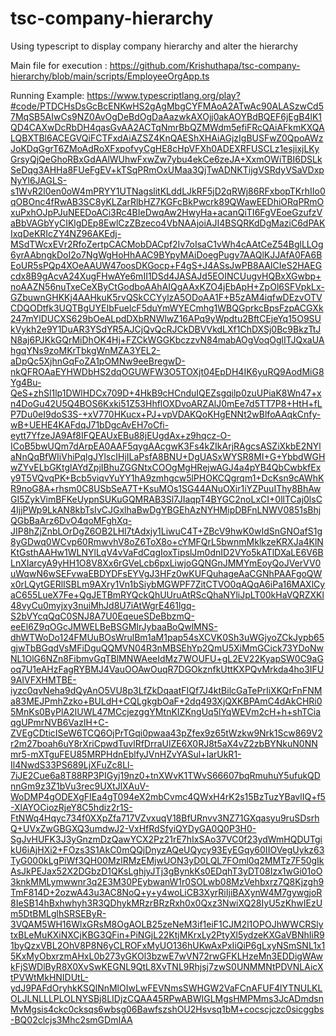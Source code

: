 # tsc-company-hierarchy
Using typescript to display company hierarchy and alter the hierarchy

Main file for execution : https://github.com/Krishuthapa/tsc-company-hierarchy/blob/main/scripts/EmployeeOrgApp.ts

Running Example: https://www.typescriptlang.org/play?#code/PTDCHsDsGcBcENKwHS2gAgMbgCYFMAoA2ATwAc90ALASzwCd57MqSB5AIwCs9NZ0AvOgDeBdOgDaAazwkAXOjj0akAOYBdBQEF6jEgB4lK1QD4CAXwDcRbDH4qasGvAA2ACTqNmrBbQZMWdm5efiFRcQAiAFkmKXQALQBXTBl6ACEGVQiFCTFxdAiAZSZ4KnQAEShXHAiAGjzIgBUSFwZ0QpoAWzJoKDqGgrT6ZMoAdRoXFxpofvyCgHE8cHpVFXh0ADEXRFUSCLz1esjixjLKyGrsyQjQeGhoRBxGdAAlWUhwFxwZw7ybu4ekCe6zeJA+XxmOWiTBI6DSLkSeDqg3AHHa8FUeFgEV+kTSqPRmOxUMaa3QjTwADNKTijgVSRdyVSaVDxpNyYl6JAGLS-s1WvR2l0en0oW4mPRYY1UTNagslitKLddLJkRF5jD2qRWj86RFxbopTKrhIIo0qOBOnc4fRwAB3SC8yKLZarRlbHZ7KGFcBkPwcrk89QWawEEDhiORqPRmOxuPxhOJpPJuNEEDoACi3Rc4BIeDwqAw2HwyHa+acanQiTI6FgVEoeGzufzVaBbVAGbYyCIKlgDEp8EwlCzZBzeco4VbNAAjoiAJI4BSQRKdDgMaziC6dPAKIxqDeKRIcZY4NZ96AKEdj-MSdTWcxEVr2RfoZertpCACMobDACpf2Iv7oIsaC1vWh4cAAtCeZ54BglLLOg6yrAAbngkDoI2o7NgWgHoHhAAC9BYpyMAiDoegPugv7AAQlKJJAfA0FA6BEoUR5sPQp4XOeAAUW47oosDKGocp+F4gS+J4ASsJwPB8AAlCIeS2HAEGcdx8B9gAcvA24XugFHwAYe6mII1DSd4JASAJd5EOINCUugvHQBxXGwbp+noAAZN56nuTxeCeXByCtGodboAAhAIQgAAxKZO4jEbApH+ZpOl6SFVpkLx-GZbuwnGHKKj4AAHkuK5rvQSkCCYylzA5ODoAA1F+B5zAM4iqfwDEzvOTVCDQODtfk3UQTBgUYEIbFuelcF5duYmWYECmhg1WBQGprkcBpsFzpACGXk247mYlDUCXS629bOeALpdDXbRNWlwZ16APq9yWpdtu2BftCEjeYq15O9SUkVykh2e9Y1DuAR3YSdYR5AJCjQvQcRJCkDBVVkdLXf1ChDXSj0Bc9BkzTtJN8aj6PJKkGQrMiDhOK4Hj+FZCkWGGKbczzvN84mabAOgVoqOglITJQxaUAhgqYNs9zoMKrTbkgWnMZA3YEL2-aDpQc5XjhnGqFoZA1pOMNw9eeBregwD-nkQFROAaEYHWDbHS2dqOGUWFW3O5TOXjt04EpDH4IK6yuRQ9AodMiG8Yg4Bu-QeS+zhSl1lp1DWlHDCx709D+4HkB9cHCnduIQEZsgqilp0zuUPiaK8Wn47+xn4DoGu42U5Q4BOS6Kxki51Z53HhflOXDvoARZAlJ0mEe7d5TT7P8+HtH+fLP7Du0eI9doS3S-+xV770HKucx+PJ+vpVDAKQoKHgENNt2wBlfoAAqkCnfy-wB+UEHE4KAFdqJ71bDgcAvEH7oCfi-eytt7YfzeJA9Af8IFQEAUxEBu88jEUgdAx+z9hqcz-O-ICoB5bwUQm7dArpEA0AAF5qygAAcgwK3Fs4kZIkArjRAgcsASZiXkbE2NYlaNnQqBfWIiVhiPqlgJYlscIHjILaPsfA8BNU+DgUASxWYSR8MI+G+YbbdWGHwZYvELbGKtglAYdZpjIBhuZGGNtxCOOgMgHRejwAGJ4a4pYB4QbCwbkfExy9T5VQvqPK+Bcb5viqvYuYY1hA9zmhgcw5lPHOKCQgrqm1+DcKsn9cAWhKR9noG8A+rhsm0C8USbSeA7T+KsuMOs1SG44ANuOXir1iYZPuuIThy8BhAwGI5ZykVimBFKeUypnSUKuGQMRAB3Sl7JIaqpT4BYGC2noLxCI+0llTCaj0lsC4IjjPWp9LkAN8kbTsIvCJGxlhaBwDgYBGEhAzNYHMipDBFnLNWV0851sBhjQGbBaArz6DvO4qoMFghXq-JIP8hZjZnbLOrDgZ6OB2LHl7tAdxjy1LiwuC4T+ZBcV9hwK0wIdSnGNOafS1g8yGDwq0WCvp60RmwvhV8oZ6ToX8o+cYMFQrL5bwnmMklkzeKRXJa4KlNKtGsthAAHw1WLNYlLqV4vVaFdCqgIoxTipslJm0dnID2VYo5kATlDXaLE6V6BLnXIarcyA9yHH1O8V8Xx6rGVeLcb6pxLiwjoGQNGnJMMYmEoyQoJVerVV0uWqwN6wSEFvwaEBDYDFsEYVgJ3HFz0wKUFQuhageAaCGNhPAAFgoQWx0rLQytGERlISBLm9AXry1Vn1bSiybMGWPF7ZitCTVO0qAQqA6iPa16MAXlCyaC655LueX7Fe+QgJETBmRYQckQhUUruAtRScQhaNYliJpLT00kHaVQRZXKl48vyCu0myjxy3nuiMhJd8U7iAtWgrE461lgq-S2bVYcqQqC0SNJ8A7U0EqeueSDeBbzmQ-eeEl6Z9qOGcJMWELBeBSGMIrJybaaBoQwlMNS-dhWTWoDo124FMUuBOsWrulBm1aM1pap54sXCVK0Sh3uWGjyoZCkJypb65gjwTbBGqdVsMFiDguQQMVN04R3nMBSEhYp2QmU5XiMmGCick73YDoNwNL1OlG6NZn8FibmvGqTBlMNWAeeIdMz7WOUFU+gL2EV22KyapSW0C9aGoq7U1eAHzFagRYBMJ4VauOOAwOuqR7DGOkznfkUttKXPQvMrkda4ho3IFU9AIVFXHMTBE-iyzc0qvNeha9dQyAnO5VU8p3LfZkDqaatFIQf7J4ktBilcGaTePrIiXKQrFnFNMa83MEJPmhZzko+BULdH+CQLgkgbOaF+2dq493XjQXKBPAmC4dAkCHRi05MnKs0ByPlA2IUWL47MCcjezggYMtnKIZKngUq5lYqWEVm2cH+h+shTCiaqgUPmrNVB6VazIH+C-ZVEgCDticISeW6TCQ6OjPrTGqi0pwaa43pZfex9z65tWzkw9Nrk1Scw869V2r2m27boah6uY8rXriCpwdTuvlRfDrraUlZE6X0RJ8t5aX4vZ2zbBYNkuN0NNmr5-mXTguFEU85MRPHdnEblfyJVnHZvYASul+IarUkR1-Il4NwdS33PS689LjXFuZc8Ll-7iJE2Cue6a8T88RP3PIGyj19nz0+tnXWvK1TWvS66607bqRmuhuY5ufukQDnnGm9z3Z1bVu3rec9UXtJlXAuV-WoDMP4gODEXgFIEa4gT094eX2mbCvmc4QWxH4rK2s15BzTuzYBavlIQ+f5-XlAYOCiozRjeY8C5hdiz2r1S-FtNWq4Hqyc734f0XXpZfa717VZvxuqV18BfURnvv3NZ71GXqasyu9ruSDsrhQ+UVxZwGBGXQ3umdwJ2-VxHfRdSfyiQYDyGA0Q0P3H0-SgJvHUFK3J3yGnzmDzQawYCX2Pz21rE7hIxSAo37VC0f23ydWmHQDUTgikU6iAjHXi2+FOzs3S1AkC0mQQjDnyzAQeUQycy93EyEGqy60IIOVegUykz63TyG000kLgPiWf3QH00MzlRMzEMjwUON3yD0LQL7FOml0q2MMTz7F50gIkAsJkPEJax52X2DGbzD1QKsLghjyJTj3gBynkKs0EDqhT3yDT08Izx1wGi01oO3knkMMLymwwnr3q2E3M30PEybwanW1r0SOLwb08MzVehbxrz7Q8Kjzgh9TmF814D+2ozwA43u3AC8NoQ+y+y4woLiCB3XyrRiIjiBAXynW4M7gywgjoR8IeSB14hBxhwhyh3R3QDhykMRzrBRzRxh0x0Qxz3NwiXQ28IyU5zKhwIEzUm5DtBMLglhSRSEByR-3VQAM5WH16WlxGRsM8OgAOLB25zeNeM3if1eiF1CJM2l1OPOJhWWCRSlytxBLeMuKXiNXCjKBG3QFin+PiNGjL22KtjMKrxLy2PtyXl5ydzeKXGaVBNhIiR91byQzxVBL2OhV8P8N6yCLROFxMyUO136hUKwAxPxIiQiP6gLxyNSmSNL1x15KxMyObxrzmAHxL0b273yGKOl3bzwE7wVN72rwGFKLHzeMn3EDDigWAwkFjSWDlByR8X0XvSwKEGNL9QtL8XvTNL9Rhjsj7zwS0UNMMNtPDVNLAicXtPVWtMkHNIDUtL-ydJ9PAFdOryhkKSQlNnMlOIwLwFEVNmsSWHGW2VaFCnAFUF4lYTNULKLOLJLNLLLPLOLNYSBj8LIDjzCQAA45RPwABWIGLMgsHMPMms3JcADmdsnMvMgsis4ckc0cksqs6wbsg06BawfszshOU2Hsvsq1bM+cocscjczc0sicggbs-BQ02clcjs3Mhc2smGDmIAA

